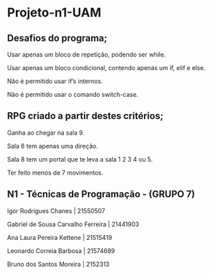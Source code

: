 # Projeto-n1-UAM


Desafios do programa; 
--------------------------------------------------------------------------------------
Usar apenas um bloco de repetição, podendo ser while.

Usar apenas um bloco condicional, contendo apenas um if, elif e else.

Não é permitido usar if’s internos.

Não é permitido usar o comando switch-case.

RPG criado a partir destes critérios;
--------------------------------------------------------------------------------------

Ganha ao chegar na sala 9.

Sala 6 tem apenas uma direção.

Sala 8 tem um portal que te leva a sala 1 2 3 4 ou 5.

Ter feito menos de 7 movimentos.


N1 - Técnicas de Programação - (GRUPO 7)
--------------------------------------------------------------------------------------


Igor Rodrigues Chanes | 21550507

Gabriel de Sousa Carvalho Ferreira | 21441903

Ana Laura Pereira Kettene | 21515419

Leonardo Correia Barbosa | 21574689

Bruno dos Santos Moreira | 2152313
